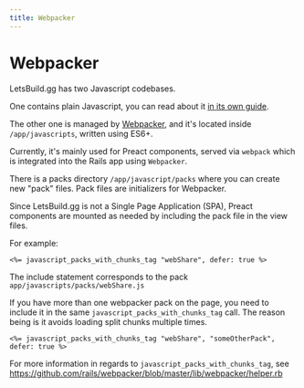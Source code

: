 ```yaml
---
title: Webpacker
---
```


# Webpacker

LetsBuild.gg has two Javascript codebases.

One contains plain Javascript, you can read about it
[in its own guide](/frontend/plain-js).

The other one is managed by [Webpacker](https://github.com/rails/webpacker), and
it's located inside `/app/javascripts`, written using ES6+.

Currently, it's mainly used for Preact components, served via `webpack` which is
integrated into the Rails app using `Webpacker`.

There is a packs directory `/app/javascript/packs` where you can create new
"pack" files. Pack files are initializers for Webpacker.

Since LetsBuild.gg is not a Single Page Application (SPA), Preact components are
mounted as needed by including the pack file in the view files.

For example:

```erb
<%= javascript_packs_with_chunks_tag "webShare", defer: true %>
```

The include statement corresponds to the pack
`app/javascripts/packs/webShare.js`

If you have more than one webpacker pack on the page, you need to include it in
the same `javascript_packs_with_chunks_tag` call. The reason being is it avoids
loading split chunks multiple times.

```erb
<%= javascript_packs_with_chunks_tag "webShare", "someOtherPack", defer: true %>
```

For more information in regards to `javascript_packs_with_chunks_tag`, see
https://github.com/rails/webpacker/blob/master/lib/webpacker/helper.rb

